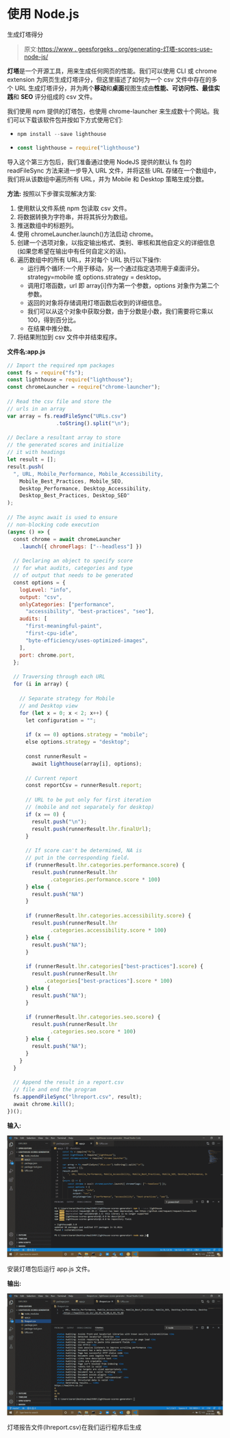 # 使用 Node.js

生成灯塔得分

> 原文:[https://www . geesforgeks . org/generating-灯塔-scores-use-node-js/](https://www.geeksforgeeks.org/generating-lighthouse-scores-using-node-js/)

**灯塔**是一个开源工具，用来生成任何网页的性能。我们可以使用 CLI 或 chrome extension 为网页生成灯塔评分，但这里描述了如何为一个 csv 文件中存在的多个 URL 生成灯塔评分，并为两个**移动**和**桌面**视图生成由**性能、可访问性、最佳实践**和 **SEO** 评分组成的 csv 文件。

我们使用 npm 提供的灯塔包，也使用 chrome-launcher 来生成数十个网站。我们可以下载该软件包并按如下方式使用它们:

*   ```js
    npm install --save lighthouse
    ```

*   ```js
    const lighthouse = require("lighthouse")
    ```

导入这个第三方包后，我们准备通过使用 NodeJS 提供的默认 fs 包的 readFileSync 方法来进一步导入 URL 文件，并将这些 URL 存储在一个数组中，我们将从该数组中遍历所有 URL，并为 Mobile 和 Desktop 策略生成分数。

**方法:**
按照以下步骤实现解决方案:

1.  使用默认文件系统 npm 包读取 csv 文件。
2.  将数据转换为字符串，并将其拆分为数组。
3.  推送数组中的标题列。
4.  使用 chromeLauncher.launch()方法启动 chrome。
5.  创建一个选项对象，以指定输出格式、类别、审核和其他自定义的详细信息(如果您希望在输出中有任何自定义的话)。
6.  遍历数组中的所有 URL，并对每个 URL 执行以下操作:
    *   运行两个循环:一个用于移动，另一个通过指定选项用于桌面评分。strategy=mobile 或 options.strategy = desktop。
    *   调用灯塔函数，url 即 array[i]作为第一个参数，options 对象作为第二个参数。
    *   返回的对象将存储调用灯塔函数后收到的详细信息。
    *   我们可以从这个对象中获取分数，由于分数是小数，我们需要将它乘以 100，得到百分比。
    *   在结果中推分数。
7.  将结果附加到 csv 文件中并结束程序。

**文件名:app.js**

```js
// Import the required npm packages
const fs = require("fs");
const lighthouse = require("lighthouse");
const chromeLauncher = require("chrome-launcher");

// Read the csv file and store the
// urls in an array
var array = fs.readFileSync("URLs.csv")
                .toString().split("\n");

// Declare a resultant array to store 
// the generated scores and initialize
// it with headings
let result = [];
result.push(
  ", URL, Mobile_Performance, Mobile_Accessibility, 
    Mobile_Best_Practices, Mobile_SEO, 
    Desktop_Performance, Desktop_Accessibility, 
    Desktop_Best_Practices, Desktop_SEO"
);

// The async await is used to ensure 
// non-blocking code execution 
(async () => {
  const chrome = await chromeLauncher
    .launch({ chromeFlags: ["--headless"] })

  // Declaring an object to specify score 
  // for what audits, categories and type
  // of output that needs to be generated 
  const options = {
    logLevel: "info",
    output: "csv",
    onlyCategories: ["performance", 
      "accessibility", "best-practices", "seo"],
    audits: [
      "first-meaningful-paint",
      "first-cpu-idle",
      "byte-efficiency/uses-optimized-images",
    ],
    port: chrome.port,
  };

  // Traversing through each URL 
  for (i in array) {

    // Separate strategy for Mobile
    // and Desktop view
    for (let x = 0; x < 2; x++) {
      let configuration = "";

      if (x == 0) options.strategy = "mobile";
      else options.strategy = "desktop";

      const runnerResult = 
        await lighthouse(array[i], options);

      // Current report
      const reportCsv = runnerResult.report;

      // URL to be put only for first iteration 
      // (mobile and not separately for desktop)
      if (x == 0) {
        result.push("\n");
        result.push(runnerResult.lhr.finalUrl);
      }

      // If score can't be determined, NA is 
      // put in the corresponding field.   
      if (runnerResult.lhr.categories.performance.score) {
        result.push(runnerResult.lhr
              .categories.performance.score * 100)
      } else {
        result.push("NA")
      }

      if (runnerResult.lhr.categories.accessibility.score) {
        result.push(runnerResult.lhr
              .categories.accessibility.score * 100)
      } else {
        result.push("NA");
      }

      if (runnerResult.lhr.categories["best-practices"].score) {
        result.push(runnerResult.lhr
            .categories["best-practices"].score * 100)
      } else {
        result.push("NA");
      }

      if (runnerResult.lhr.categories.seo.score) {
        result.push(runnerResult.lhr
              .categories.seo.score * 100)
      } else {
        result.push("NA");
      }
    }
  }

  // Append the result in a report.csv 
  // file and end the program
  fs.appendFileSync("lhreport.csv", result);
  await chrome.kill();
})();
```

**输入:**

![](img/c31202c6ada2ff74db2e1edcaa03681e.png)

安装灯塔包后运行 app.js 文件。

**输出:**

![](img/a9ff00fb62cc0d513edd8d49c12ded32.png)

灯塔报告文件(lhreport.csv)在我们运行程序后生成